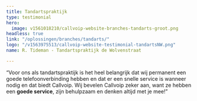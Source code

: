```yaml
---
title: Tandartspraktijk
type: testimonial
hero:
  image: v1561018210/callvoip-website-branches-tandarts-groot.png
headless: true
link: "/oplossingen/branches/tandarts/"
logo: "/v1563975513/callvoip-website-testimonial-tandartsNW.png"
name: R. Tideman - Tandartspraktijk de Wolvenstraat

---
```

“Voor ons als tandartspraktijk is het heel belangrijk dat wij permanent een goede telefoonverbinding hebben en dat er een snelle service is wanneer nodig en dat biedt Callvoip. Wij bevelen Callvoip zeker aan, want ze hebben een **goede service**, zijn behulpzaam en denken altijd met je mee!”